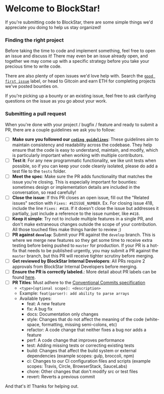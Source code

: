 # Welcome to BlockStar!

If you're submitting code to BlockStar, there are some simple things we'd appreciate you doing to help us stay organized!

### Finding the right project

Before taking the time to code and implement something, feel free to open an issue and discuss it! There may even be an issue already open, and together we may come up with a specific strategy before you take your precious time to write code.

There are also plenty of open issues we'd love help with. Search the [`good first issue`](https://github.com/BlockStar/metamask-extension/contribute) label, or head to Gitcoin and earn ETH for completing projects we've posted bounties on.

If you're picking up a bounty or an existing issue, feel free to ask clarifying questions on the issue as you go about your work.

### Submitting a pull request
When you're done with your project / bugfix / feature and ready to submit a PR, there are a couple guidelines we ask you to follow:

- [ ] **Make sure you followed our [`coding guidelines`](https://github.com/BlockStar/metamask-extension/blob/develop/.github/guidelines/CODING_GUIDELINES.md)**: These guidelines aim to maintain consistency and readability across the codebase. They help ensure that the code is easy to understand, maintain, and modify, which is particularly important when working with multiple contributors.
- [ ] **Test it**: For any new programmatic functionality, we like unit tests when possible, so if you can keep your code cleanly isolated, please do add a test file to the `tests` folder.
- [ ] **Meet the spec**: Make sure the PR adds functionality that matches the issue you're closing. This is especially important for bounties: sometimes design or implementation details are included in the conversation, so read carefully!
- [ ] **Close the issue**: If this PR closes an open issue, fill out the "Related issues" section with `Fixes: #$ISSUE_NUMBER`. Ex. For closing issue 418, include the line `Fixes: #418`. If it doesn't close the issue but addresses it partially, just include a reference to the issue number, like `#418`.
- [ ] **Keep it simple**: Try not to include multiple features in a single PR, and don't make extraneous changes outside the scope of your contribution. All those touched files make things harder to review ;)
- [ ] **PR against `develop`**: Submit your PR against the `develop` branch. This is where we merge new features so they get some time to receive extra testing before being pushed to `master` for production. If your PR is a hot-fix that needs to be published urgently, you may submit a PR against the `master` branch, but this PR will receive tighter scrutiny before merging.
- [ ] **Get reviewed by BlockStar Internal Developers**: All PRs require 2 approvals from BlockStar Internal Developers before merging.
- [ ] **Ensure the PR is correctly labeled.**: More detail about PR labels can be found [here](https://github.com/BlockStar/metamask-extension/blob/develop/.github/guidelines/LABELING_GUIDELINES.md).
- [ ] **PR Titles**: Must adhere to the [Conventional Commits specification](https://www.conventionalcommits.org)
  - `<type>[optional scope]: <description>`
  - Example: `feat(parser): add ability to parse arrays`
  - Available types:
    - feat: A new feature
    - fix: A bug fix
    - docs: Documentation only changes
    - style: Changes that do not affect the meaning of the code (white-space, formatting, missing semi-colons, etc)
    - refactor: A code change that neither fixes a bug nor adds a feature
    - perf: A code change that improves performance
    - test: Adding missing tests or correcting existing tests
    - build: Changes that affect the build system or external dependencies (example scopes: gulp, broccoli, npm)
    - ci: Changes to our CI configuration files and scripts (example scopes: Travis, Circle, BrowserStack, SauceLabs)
    - chore: Other changes that don't modify src or test files
    - revert: Reverts a previous commit

And that's it! Thanks for helping out.
